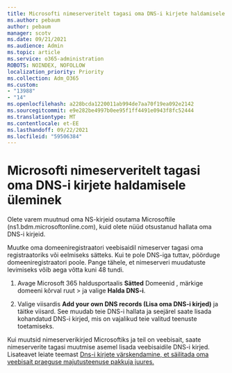 ```yaml
---
title: Microsofti nimeserveritelt tagasi oma DNS-i kirjete haldamisele üleminek
ms.author: pebaum
author: pebaum
manager: scotv
ms.date: 09/21/2021
ms.audience: Admin
ms.topic: article
ms.service: o365-administration
ROBOTS: NOINDEX, NOFOLLOW
localization_priority: Priority
ms.collection: Adm_O365
ms.custom:
- "13988"
- "14"
ms.openlocfilehash: a228bcda1220011ab994de7aa70f19ea092e2142
ms.sourcegitcommit: e9e282be4997b0ee95f1ff4491e0943f8fc52444
ms.translationtype: MT
ms.contentlocale: et-EE
ms.lasthandoff: 09/22/2021
ms.locfileid: "59506384"
---
```

# <a name="changing-from-microsoft-nameservers-back-to-managing-your-own-dns-records"></a>Microsofti nimeserveritelt tagasi oma DNS-i kirjete haldamisele üleminek

Olete varem muutnud oma NS-kirjeid osutama Microsoftile (ns1.bdm.microsoftonline.com), kuid olete nüüd otsustanud hallata oma DNS-i kirjeid.

Muutke oma domeeniregistraatori veebisaidil nimeserver tagasi oma registraatoriks või eelmiseks sätteks. Kui te pole DNS-iga tuttav, pöörduge domeeniregistraatori poole. Pange tähele, et nimeserveri muudatuste levimiseks võib aega võtta kuni 48 tundi. 

1. Avage Microsoft 365 haldusportaalis **Sätted** Domeenid , märkige domeeni kõrval ruut  >  [](https://admin.microsoft.com/Adminportal/Home#/Domains)ja valige **Halda DNS-i**. 

2. Valige viisardis **Add your own DNS records (Lisa oma DNS-i kirjed)** ja täitke viisard. See muudab teie DNS-i hallata ja seejärel saate lisada kohandatud DNS-i kirjed, mis on vajalikud teie valitud teenuste toetamiseks.

Kui muutsid nimeserverikirjed Microsoftiks ja teil on veebisait, saate nimeserverite tagasi muutmise asemel lisada veebisaidile DNS-i kirjed. Lisateavet leiate teemast [Dns-i kirjete värskendamine, et säilitada oma veebisait praeguse majutusteenuse pakkuja juures.](https://docs.microsoft.com/microsoft-365/admin/dns/update-dns-records-to-retain-current-hosting-provider)


